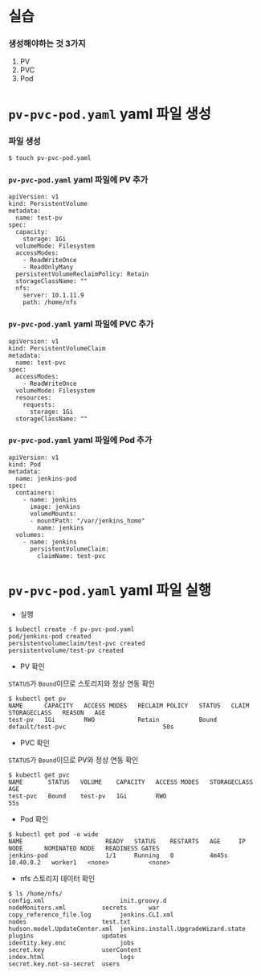 # 실습

### 생성해야하는 것 3가지

1) PV
2) PVC
3) Pod


# `pv-pvc-pod.yaml` yaml 파일 생성

### 파일 생성

```
$ touch pv-pvc-pod.yaml
```

### `pv-pvc-pod.yaml` yaml 파일에 PV 추가

```
apiVersion: v1
kind: PersistentVolume
metadata:
  name: test-pv
spec:
  capacity:
    storage: 1Gi                
  volumeMode: Filesystem
  accessModes:
    - ReadWriteOnce        
    - ReadOnlyMany      
  persistentVolumeReclaimPolicy: Retain  
  storageClassName: ""
  nfs:
    server: 10.1.11.9
    path: /home/nfs
```

### `pv-pvc-pod.yaml` yaml 파일에 PVC 추가

```
apiVersion: v1
kind: PersistentVolumeClaim
metadata:
  name: test-pvc                
spec:
  accessModes:
    - ReadWriteOnce             
  volumeMode: Filesystem
  resources:
    requests:
      storage: 1Gi              
  storageClassName: ""         
```

### `pv-pvc-pod.yaml` yaml 파일에 Pod 추가

```
apiVersion: v1
kind: Pod
metadata:
  name: jenkins-pod
spec:
  containers:
    - name: jenkins
      image: jenkins
      volumeMounts:
      - mountPath: "/var/jenkins_home"
        name: jenkins
  volumes:
    - name: jenkins
      persistentVolumeClaim:
        claimName: test-pvc
```

# `pv-pvc-pod.yaml` yaml 파일 실행

* 실행
```
$ kubectl create -f pv-pvc-pod.yaml
pod/jenkins-pod created
persistentvolumeclaim/test-pvc created
persistentvolume/test-pv created
```

* PV 확인

`STATUS`가 `Bound`이므로 스토리지와 정상 연동 확인

```
$ kubectl get pv
NAME      CAPACITY   ACCESS MODES   RECLAIM POLICY   STATUS   CLAIM              STORAGECLASS   REASON   AGE
test-pv   1Gi        RWO            Retain           Bound    default/test-pvc                           50s
```

* PVC 확인

`STATUS`가 `Bound`이므로 PV와 정상 연동 확인

```
$ kubectl get pvc
NAME       STATUS   VOLUME    CAPACITY   ACCESS MODES   STORAGECLASS   AGE
test-pvc   Bound    test-pv   1Gi        RWO                           55s
```

* Pod 확인
```
$ kubectl get pod -o wide
NAME                       READY   STATUS    RESTARTS   AGE     IP          NODE      NOMINATED NODE   READINESS GATES
jenkins-pod                1/1     Running   0          4m45s   10.40.0.2   worker1   <none>           <none>
```

* nfs 스토리지 데이터 확인
```
$ ls /home/nfs/
config.xml                     init.groovy.d                        nodeMonitors.xml          secrets      war
copy_reference_file.log        jenkins.CLI.xml                      nodes                     test.txt
hudson.model.UpdateCenter.xml  jenkins.install.UpgradeWizard.state  plugins                   updates
identity.key.enc               jobs                                 secret.key                userContent
index.html                     logs                                 secret.key.not-so-secret  users
```